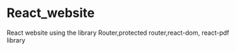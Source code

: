# React_website
React website using the library Router,protected router,react-dom, react-pdf library
